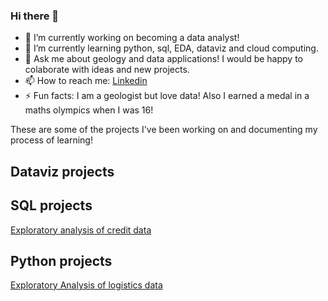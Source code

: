 ### Hi there 👋
- 🔭 I’m currently working on becoming a data analyst!
- 🌱 I’m currently learning python, sql, EDA, dataviz and cloud computing.
- 💬 Ask me about geology and data applications! I would be happy to colaborate with ideas and new projects.
- 📫 How to reach me: [Linkedin](https://www.linkedin.com/in/andressa-yumi-portella/)
- ⚡ Fun facts: I am a geologist but love data! Also I earned a medal in a maths olympics when I was 16! 

These are some of the projects I've been working on and documenting my process of learning!

## Dataviz projects


## SQL projects
[Exploratory analysis of credit data](https://github.com/ayportella/05-sql/blob/main/35_credit_data_exploratory_analysis_project.ipynb/)


## Python projects
[Exploratory Analysis of logistics data](https://github.com/ayportella/02_data_analytics/blob/main/17_exploratory_data_analysis_project.ipynb)

<!--
**ayportella/ayportella** is a ✨ _special_ ✨ repository because its `README.md` (this file) appears on your GitHub profile.

Here are some ideas to get you started:

- 🔭 I’m currently working on ...
- 🌱 I’m currently learning ...
- 👯 I’m looking to collaborate on ...
- 🤔 I’m looking for help with ...
- 💬 Ask me about ...
- 📫 How to reach me: ...
- 😄 Pronouns: ...
- ⚡ Fun fact: ...
-->
